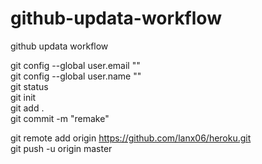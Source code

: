 # github-updata-workflow
github updata workflow

git config --global user.email ""  
git config --global user.name ""  
git status  
git init  
git add .  
git commit -m "remake"  

git remote add origin https://github.com/lanx06/heroku.git  
git push -u origin master  
